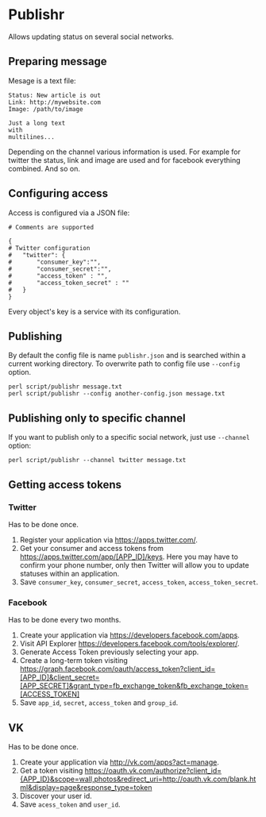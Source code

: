 # Publishr

Allows updating status on several social networks.

## Preparing message

Mesage is a text file:

```
Status: New article is out
Link: http://mywebsite.com
Image: /path/to/image

Just a long text
with
multilines...
```

Depending on the channel various information is used. For example for twitter
the status, link and image are used and for facebook everything combined. And so
on.

## Configuring access

Access is configured via a JSON file:

```
# Comments are supported

{
# Twitter configuration
#   "twitter": {
#       "consumer_key":"",
#       "consumer_secret":"",
#       "access_token" : "",
#       "access_token_secret" : ""
#   }
}
```

Every object's key is a service with its configuration.

## Publishing

By default the config file is name `publishr.json` and is searched within
a current working directory. To overwrite path to config file use `--config`
option.

```
perl script/publishr message.txt
perl script/publishr --config another-config.json message.txt
```

## Publishing only to specific channel

If you want to publish only to a specific social network, just use `--channel`
option:

```
perl script/publishr --channel twitter message.txt
```

## Getting access tokens

### Twitter

Has to be done once.

1. Register your application via <https://apps.twitter.com/>.
2. Get your consumer and access tokens from
   <https://apps.twitter.com/app/[APP_ID]/keys>.
   Here you may have to confirm your phone number, only then Twitter will allow
   you to update statuses within an application.
3. Save `consumer_key`, `consumer_secret`, `access_token`,
   `access_token_secret`.

### Facebook

Has to be done every two months.

1. Create your application via <https://developers.facebook.com/apps>.
2. Visit API Explorer <https://developers.facebook.com/tools/explorer/>.
3. Generate Access Token previously selecting your app.
4. Create a long-term token visiting
   <https://graph.facebook.com/oauth/access_token?client_id=[APP_ID]&client_secret=[APP_SECRET]&grant_type=fb_exchange_token&fb_exchange_token=[ACCESS_TOKEN]>
5. Save `app_id`, `secret`, `access_token` and `group_id`.

## VK

Has to be done once.

1. Create your application via <http://vk.com/apps?act=manage>.
2. Get a token visiting
   <https://oauth.vk.com/authorize?client_id={APP_ID}&scope=wall,photos&redirect_uri=http://oauth.vk.com/blank.html&display=page&response_type=token>
3. Discover your user id.
3. Save `acess_token` and `user_id`.
